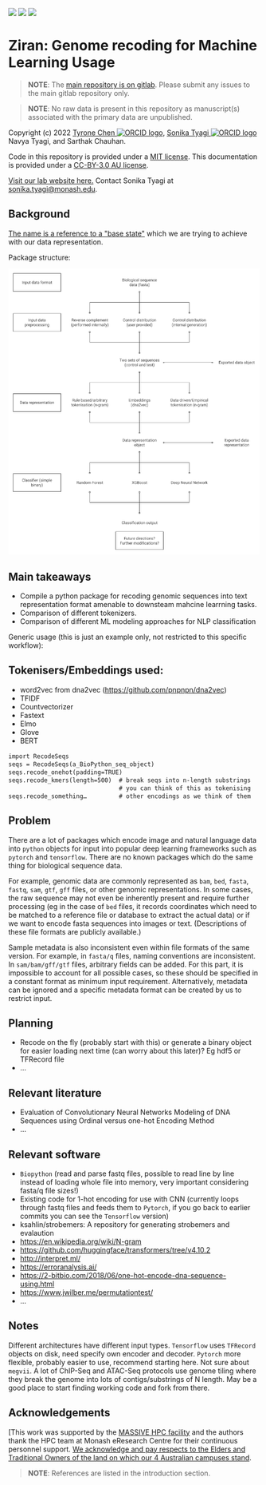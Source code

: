 <!-- [![](https://flat.badgen.net/badge/DOI/10.5281%2Fzenodo.4562010/green?scale=1.5)](https://doi.org/10.5281/zenodo.4562010) -->
<!-- [![](https://flat.badgen.net/docker/size/tyronechen/multiomics/1.0.0/amd64?scale=1.5&color=black)](https://hub.docker.com/repository/docker/tyronechen/multiomics) -->
[![](https://flat.badgen.net/badge/license/MIT/cyan?scale=1.5)](https://opensource.org/licenses/MIT)
[![](https://flat.badgen.net/badge/icon/gitlab?icon=gitlab&label&color=orange&scale=1.5)](https://gitlab.com/tyagilab/seq_utils)
[![](https://flat.badgen.net/badge/icon/@tyagilab?icon=twitter&label&scale=1.5)](https://twitter.com/tyagilab)

# Ziran: Genome recoding for Machine Learning Usage

> **NOTE**: The [main repository is on gitlab](https://gitlab.com/tyagilab/ziran). Please submit any issues to the main gitlab repository only.

> **NOTE**: No raw data is present in this repository as manuscript(s) associated with the primary data are unpublished.

Copyright (c) 2022 <a href="https://orcid.org/0000-0002-9207-0385">Tyrone Chen <img alt="ORCID logo" src="https://info.orcid.org/wp-content/uploads/2019/11/orcid_16x16.png" width="16" height="16" /></a>, <a href="https://orcid.org/0000-0003-0181-6258">Sonika Tyagi <img alt="ORCID logo" src="https://info.orcid.org/wp-content/uploads/2019/11/orcid_16x16.png" width="16" height="16" /></a> Navya Tyagi, and Sarthak Chauhan.

Code in this repository is provided under a [MIT license](https://opensource.org/licenses/MIT). This documentation is provided under a [CC-BY-3.0 AU license](https://creativecommons.org/licenses/by/3.0/au/).

[Visit our lab website here.](https://bioinformaticslab.erc.monash.edu/) Contact Sonika Tyagi at [sonika.tyagi@monash.edu](mailto:sonika.tyagi@monash.edu).

## Background

[The name is a reference to a "base state"](https://en.wikipedia.org/wiki/Ziran) which we are trying to achieve with our data representation.

Package structure:

![Package structure](img/recode_genome_ml.png)

## Main takeaways

- Compile a python package for recoding genomic sequences into text representation format amenable to downsteam mahcine learrning tasks.
- Comparison of different tokenizers.
- Comparison of different ML modeling approaches for NLP classification

Generic usage (this is just an example only, not restricted to this specific workflow):

## Tokenisers/Embeddings used:

- word2vec from dna2vec (https://github.com/pnpnpn/dna2vec)
- TFIDF
- Countvectorizer
- Fastext
- Elmo
- Glove
- BERT



```
import RecodeSeqs
seqs = RecodeSeqs(a_BioPython_seq_object)
seqs.recode_onehot(padding=TRUE)
seqs.recode_kmers(length=500)  # break seqs into n-length substrings
                               # you can think of this as tokenising
seqs.recode_something…         # other encodings as we think of them
```

## Problem

There are a lot of packages which encode image and natural language data into `python` objects for input into popular deep learning frameworks such as `pytorch` and `tensorflow`. There are no known packages which do the same thing for biological sequence data.

For example, genomic data are commonly represented as `bam`, `bed`, `fasta`, `fastq`, `sam`, `gtf`, `gff` files, or other genomic representations. In some cases, the raw sequence may not even be inherently present and require further processing (eg in the case of `bed` files, it records coordinates which need to be matched to a reference file or database to extract the actual data) or if we want to encode fasta sequences into images or text. (Descriptions of these file formats are publicly available.)

Sample metadata is also inconsistent even within file formats of the same version. For example, in `fasta/q` files, naming conventions are inconsistent. In `sam/bam/gff/gtf` files, arbitrary fields can be added. For this part, it is impossible to account for all possible cases, so these should be specified in a constant format as minimum input requirement. Alternatively, metadata can be ignored and a specific metadata format can be created by us to restrict input.

## Planning

- Recode on the fly (probably start with this) or generate a binary object for easier loading next time (can worry about this later)? Eg hdf5 or TFRecord file
- …

## Relevant literature

- Evaluation of Convolutionary Neural Networks Modeling of DNA Sequences using Ordinal versus one-hot Encoding Method
- …

## Relevant software

- `Biopython` (read and parse fastq files, possible to read line by line instead of loading whole file into memory, very important considering fasta/q file sizes!)
- Existing code for 1-hot encoding for use with CNN (currently loops through fastq files and feeds them to `Pytorch`, if you go back to earlier commits you can see the `Tensorflow` version)
- ksahlin/strobemers: A repository for generating strobemers and evalaution
- https://en.wikipedia.org/wiki/N-gram
- https://github.com/huggingface/transformers/tree/v4.10.2
- http://interpret.ml/
- https://erroranalysis.ai/
- https://2-bitbio.com/2018/06/one-hot-encode-dna-sequence-using.html
- https://www.jwilber.me/permutationtest/
- ...

## Notes

Different architectures have different input types. `Tensorflow` uses `TFRecord` objects on disk, need specify own encoder and decoder. `Pytorch` more flexible, probably easier to use, recommend starting here. Not sure about `megvii`.
A lot of ChIP-Seq and ATAC-Seq protocols use genome tiling where they break the genome into lots of contigs/substrings of N length. May be a good place to start finding working code and fork from there.


## Acknowledgements

[This work was supported by the [MASSIVE HPC facility](www.massive.org.au) and the authors thank the HPC team at Monash eResearch Centre for their continuous personnel support. [We acknowledge and pay respects to the Elders and Traditional Owners of the land on which our 4 Australian campuses stand](https://www.monash.edu/indigenous-australians/about-us/recognising-traditional-owners).

> **NOTE**: References are listed in the introduction section.

